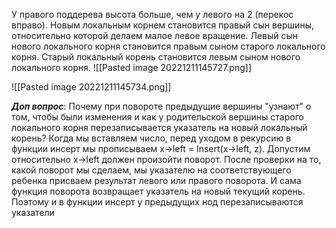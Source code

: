 У правого поддерева высота больше, чем у левого на 2 (перекос вправо). Новым локальным корнем становится правый сын вершины, относительно которой делаем малое левое вращение. Левый сын нового локального корня становится правым сыном старого локального корня. Старый локальный корень становится левым сыном нового локального корня.
![[Pasted image 20221211145727.png]]

![[Pasted image 20221211145734.png]]

***Доп вопрос***: Почему при повороте предыдущие вершины "узнают" о том, чтобы были изменения и как у родительской вершины старого локального корня перезаписывается указатель на новый локальный корень?
	Когда мы вставляем число, перед уходом в рекурсию в функции инсерт мы прописываем x->left = Insert(x->left, z). Допустим относительно x->left должен произойти поворот. После проверки на то, какой поворот мы сделаем, мы указателю на соответствующего ребенка присваем результат левого или правого поворота. И сама функция поворота возвращает указатель на новый текущий корень. Поэтому и в функции инсерт у предыдущих нод перезаписываются указатели